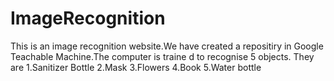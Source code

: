 # ImageRecognition

This is an image recognition website.We have created a repositiry in Google Teachable Machine.The computer is traine d to recognise 5 objects.
They are 1.Sanitizer Bottle 2.Mask 3.Flowers 4.Book 5.Water bottle
